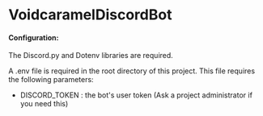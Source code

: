 # VoidcaramelDiscordBot

#### Configuration:

The Discord.py and Dotenv libraries are required.

A .env file is required in the root directory of this project. This file requires the following parameters:
  - DISCORD_TOKEN : the bot's user token (Ask a project administrator if you need this)
